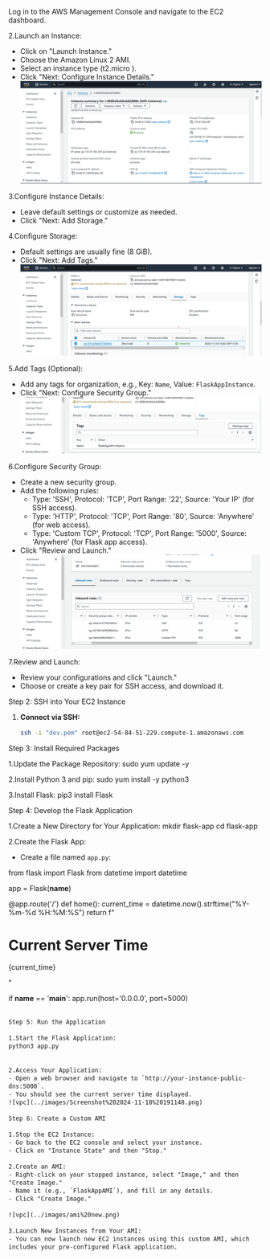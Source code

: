 Log in to the AWS Management Console and navigate to the EC2 dashboard.

2.Launch an Instance:
   - Click on "Launch Instance."
   - Choose the Amazon Linux 2 AMI.
   - Select an instance type (t2.micro
   ).
   - Click "Next: Configure Instance Details."
   ![alt text](image-3.png)

3.Configure Instance Details:
   - Leave default settings or customize as needed.
   - Click "Next: Add Storage."

4.Configure Storage:
   - Default settings are usually fine (8 GiB).
   - Click "Next: Add Tags."
   ![alt text](image-4.png)

5.Add Tags (Optional):
   - Add any tags for organization, e.g., Key: `Name`, Value: `FlaskAppInstance`.
   - Click "Next: Configure Security Group."
   ![alt text](image-5.png)

6.Configure Security Group:
   - Create a new security group.
   - Add the following rules:
     - Type: 'SSH', Protocol: 'TCP', Port Range: '22', Source: 'Your IP' (for SSH access).
     - Type: 'HTTP', Protocol: 'TCP', Port Range: '80', Source: 'Anywhere' (for web access).
     - Type: 'Custom TCP', Protocol: 'TCP', Port Range: '5000', Source: 'Anywhere' (for Flask app access).
   - Click "Review and Launch."
   ![alt text](image-6.png)

7.Review and Launch:
   - Review your configurations and click "Launch."
   - Choose or create a key pair for SSH access, and download it.

Step 2: SSH into Your EC2 Instance

1. **Connect via SSH:**
   ```bash
   ssh -i "dev.pem" root@ec2-54-84-51-229.compute-1.amazonaws.com
   ```

 Step 3: Install Required Packages

1.Update the Package Repository:
   sudo yum update -y
   

2.Install Python 3 and pip:
   sudo yum install -y python3


3.Install Flask:
pip3 install Flask

Step 4: Develop the Flask Application

1.Create a New Directory for Your Application:
   mkdir flask-app
   cd flask-app
   

2.Create the Flask App:
   - Create a file named `app.py`:
   
   from flask import Flask
   from datetime import datetime

   app = Flask(__name__)

   @app.route('/')
   def home():
       current_time = datetime.now().strftime("%Y-%m-%d %H:%M:%S")
       return f"<h1>Current Server Time</h1><p>{current_time}</p>"

   if __name__ == '__main__':
       app.run(host='0.0.0.0', port=5000)
   ```

Step 5: Run the Application

1.Start the Flask Application:
   python3 app.py
   

2.Access Your Application:
   - Open a web browser and navigate to `http://your-instance-public-dns:5000`.
   - You should see the current server time displayed.
   ![vpc](../images/Screenshot%202024-11-18%20191148.png)

Step 6: Create a Custom AMI

1.Stop the EC2 Instance:
   - Go back to the EC2 console and select your instance.
   - Click on "Instance State" and then "Stop."

2.Create an AMI:
   - Right-click on your stopped instance, select "Image," and then "Create Image."
   - Name it (e.g., `FlaskAppAMI`), and fill in any details.
   - Click "Create Image."

   ![vpc](../images/ami%20new.png)

3.Launch New Instances from Your AMI:
   - You can now launch new EC2 instances using this custom AMI, which includes your pre-configured Flask application.
   

